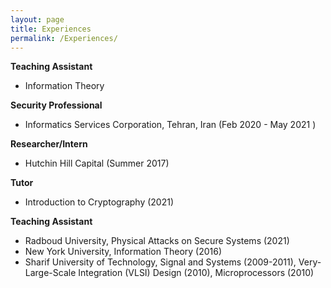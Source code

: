 ```yaml
---
layout: page
title: Experiences
permalink: /Experiences/
---
```


**Teaching Assistant**
- Information Theory


**Security Professional**
- Informatics Services Corporation, Tehran, Iran (Feb 2020 - May 2021 )

**Researcher/Intern**
- Hutchin Hill Capital (Summer 2017) 

**Tutor**
- Introduction to Cryptography (2021)

**Teaching Assistant**
- Radboud University, Physical Attacks on Secure Systems (2021)
- New York University, Information Theory (2016)
- Sharif University of Technology, Signal and Systems (2009-2011), Very-Large-Scale Integration (VLSI) Design (2010), Microprocessors (2010)
